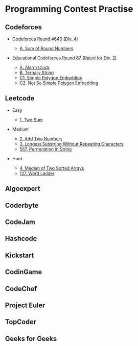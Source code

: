 # Programming Contest Practise

## Codeforces

* [Codeforces Round #640 (Div. 4)](https://codeforces.com/contest/1352)
  * [A. Sum of Round Numbers](https://github.com/csderek/ProgrammingContest/tree/master/Codeforces/Sum%20of%20Round%20Numbers)

* [Educational Codeforces Round 87 (Rated for Div. 2)](https://codeforces.com/contest/1354)
  * [A. Alarm Clock](https://github.com/csderek/ProgrammingContest/tree/master/Codeforces/Alarm%20Clock)  
  * [B. Ternary String](https://github.com/csderek/ProgrammingContest/tree/master/Codeforces/Ternary%20String)  
  * [C1. Simple Polygon Embedding](https://github.com/csderek/ProgrammingContest/tree/master/Codeforces/Simple%20Polygon%20Embedding)  
  * [C2. Not So Simple Polygon Embedding](https://github.com/csderek/ProgrammingContest/tree/master/Codeforces/Not%20So%20Simple%20Polygon%20Embedding)

## Leetcode

* Easy
  * [1. Two Sum](https://github.com/csderek/ProgrammingContest/tree/master/Leetcode/Easy/Two%20Sum)

* Medium
  * [2. Add Two Numbers](https://github.com/csderek/ProgrammingContest/tree/master/Leetcode/Medium/Add%20Two%20Numbers)
  * [3. Longest Substring Without Repeating Characters](https://github.com/csderek/CodeAlgoPractise/tree/master/Leetcode/Medium/Longest%20Substring%20Without%20Repeating%20Characters)
  * [567. Permutation in String](https://github.com/csderek/ProgrammingContest/tree/master/Leetcode/Medium/Permutation%20in%20String)

* Hard
  * [4. Median of Two Sorted Arrays](https://github.com/csderek/ProgrammingContest/tree/master/Leetcode/Hard/Median%20of%20Two%20Sorted%20Arrays)
  * [127. Word Ladder](https://github.com/csderek/ProgrammingContest/tree/master/Leetcode/Hard/Word%20Ladder)

## Algoexpert

## Coderbyte

## CodeJam

## Hashcode

## Kickstart

## CodinGame

## CodeChef

## Project Euler

## TopCoder

## Geeks for Geeks

